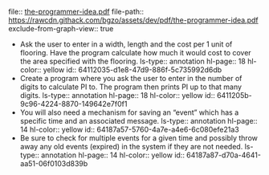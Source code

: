 file:: [the-programmer-idea.pdf](https://rawcdn.githack.com/bgzo/assets/dev/pdf/the-programmer-idea.pdf)
file-path:: https://rawcdn.githack.com/bgzo/assets/dev/pdf/the-programmer-idea.pdf
exclude-from-graph-view:: true

- Ask the user to enter in a width, length and the cost per 1 unit of flooring. Have the program calculate how much it would cost to cover the area specified with the flooring.
  ls-type:: annotation
  hl-page:: 18
  hl-color:: yellow
  id:: 64112035-d1e8-47d9-886f-5c735992d6db
- Create a program where you ask the user to enter in the number of digits to calculate PI to. The program then prints PI up to that many digits.
  ls-type:: annotation
  hl-page:: 18
  hl-color:: yellow
  id:: 6411205b-9c96-4224-8870-149642e7f0f1
- You will also need a mechanism for saving an “event” which has a specific time and an associated message.
  ls-type:: annotation
  hl-page:: 14
  hl-color:: yellow
  id:: 64187a57-5760-4a7e-a4e6-6c080efe21a3
- Be sure to check for multiple events for a given time and possibly throw away any old events (expired) in the system if they are not needed.
  ls-type:: annotation
  hl-page:: 14
  hl-color:: yellow
  id:: 64187a87-d70a-4641-aa51-06f0103d839b